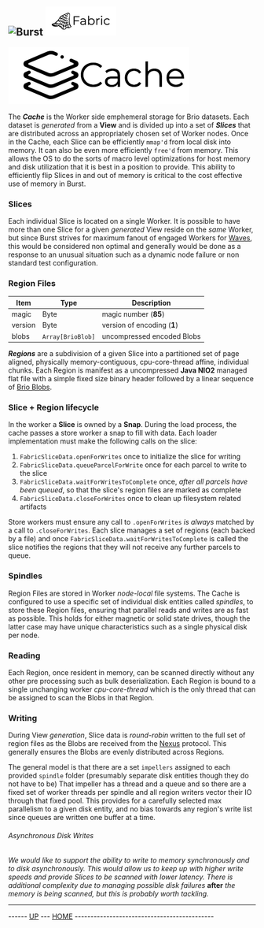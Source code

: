 ![Burst](../documentation/burst_h_small.png "") ![Burst](../fabric_small.png "")
---

 ![](cache.png "")

The ___Cache___ is the Worker side emphemeral storage for Brio datasets. Each
dataset is _generated_ from a __View__ and is divided up into a set of ___Slices___
that are distributed across an appropriately chosen set of Worker nodes.
Once in the Cache, each Slice can be efficiently `mmap'd` from local disk into
memory. It can also be even more efficiently `free'd`  from memory. This
allows the OS to do the sorts of
macro level optimizations for host memory and disk utilization
that it is best in a position to provide.
This ability to efficiently flip Slices in
and out of memory is critical to the cost effective use of memory in Burst.

### Slices
Each individual Slice is located on a single Worker. It is possible to have
more than one Slice for a given _generated_ View reside on the _same_ Worker,
but since Burst strives for maximum fanout of engaged Workers for
[Waves](waves.md), this
would be considered non optimal and generally would be done as a response
to an unusual situation such as a dynamic node failure or non standard
test configuration.

### Region Files

| Item | Type |Description |
|---|---|---|
|magic |Byte | magic number (__85__) |
|version |Byte | version of encoding (__1__) |
|blobs |`Array[BrioBlob]` |uncompressed encoded Blobs |

___Regions___ are a subdivision of a given Slice into a partitioned set of page aligned,
physically memory-contiguous, cpu-core-thread affine, individual chunks.
Each Region is manifest as a uncompressed  __Java NIO2__  managed
flat file with a simple fixed size binary header followed by
a linear sequence of [Brio Blobs](../../burst-brio/doc/blobs.md).

### Slice + Region lifecycle
In the worker a __Slice__ is owned by a __Snap__. During the load process, the cache passes a store worker a
snap to fill with data. Each loader implementation must make the following calls on the slice:

1. `FabricSliceData.openForWrites` once to initialize the slice for writing
1. `FabricSliceData.queueParcelForWrite` once for each parcel to write to the slice
1. `FabricSliceData.waitForWritesToComplete` once, _after all parcels have been queued_, so that the slice's region files are marked as complete
1. `FabricSliceData.closeForWrites` once to clean up filesystem related artifacts

Store workers must ensure any call to `.openForWrites` _is always_ matched by a call to `.closeForWrites`.
Each slice manages a set of regions (each backed by a file) and once `FabricSliceData.waitForWritesToComplete` 
is called the slice notifies the regions that they will not receive any further parcels to queue.  

### Spindles
Region Files are stored in Worker _node-local_ file systems. The Cache
is configured to use a specific set of individual disk entities
called _spindles_, to store these Region files, ensuring that
parallel reads and writes are as fast as possible. This holds for
either magnetic or solid state drives, though the latter case may
have unique characteristics such as a single physical disk per node.

### Reading
Each Region, once resident in memory, can be scanned directly without any other
pre processing such as bulk deserialization. Each Region is bound to a
single unchanging worker _cpu-core-thread_ which is the only thread
that can be assigned to scan the Blobs in that Region.

### Writing
During View _generation_, Slice data is _round-robin_ written to the full set of region files 
as the Blobs are received from the [Nexus](../../burst-nexus/readme.md) protocol.
This generally ensures the Blobs are evenly distributed across Regions.

The general model is that there are a set `impellers` assigned to each
provided `spindle` folder (presumably separate disk entities though
they do not have to be) That impeller has a thread and a queue and so
there are a fixed set of worker threads per spindle and all region
writers vector their IO through that fixed pool. This provides for a
carefully selected max parallelism to a given disk entity, and no
bias towards any region's write list since queues are written one buffer
at a time.

###### Asynchronous Disk Writes
_We would like to support the ability to write to memory synchronously
and to disk asynchronously. This would allow us to keep up with higher
write speeds and provide Slices to be scanned with lower latency. There
is additional complexity due to managing possible disk failures_ **after** _the
memory is being scanned, but this is probably worth tackling._



---
------ [UP](../readme.md) ---  [HOME](../../readme.md) --------------------------------------------
